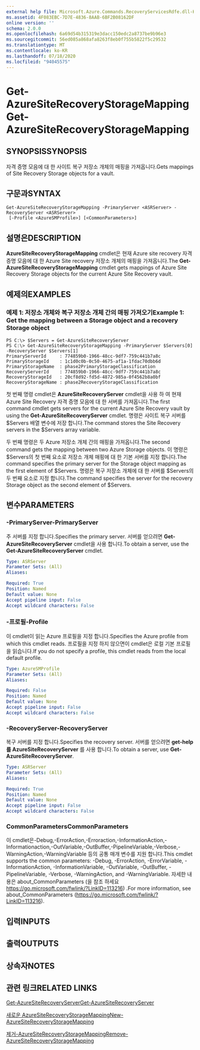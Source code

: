 ```yaml
---
external help file: Microsoft.Azure.Commands.RecoveryServicesRdfe.dll-Help.xml
ms.assetid: 4F083EBC-7D7E-4836-8AAB-6BF2B08162DF
online version: ''
schema: 2.0.0
ms.openlocfilehash: 6a69d54b315319e3dacc150edc2a8737be9b96e3
ms.sourcegitcommit: 56ed085a868afa8263f8eb0f755b5822f5c29532
ms.translationtype: MT
ms.contentlocale: ko-KR
ms.lasthandoff: 07/18/2020
ms.locfileid: "94045575"
---
```

# <span data-ttu-id="d818f-101">Get-AzureSiteRecoveryStorageMapping</span><span class="sxs-lookup"><span data-stu-id="d818f-101">Get-AzureSiteRecoveryStorageMapping</span></span>

## <span data-ttu-id="d818f-102">SYNOPSIS</span><span class="sxs-lookup"><span data-stu-id="d818f-102">SYNOPSIS</span></span>
<span data-ttu-id="d818f-103">자격 증명 모음에 대 한 사이트 복구 저장소 개체의 매핑을 가져옵니다.</span><span class="sxs-lookup"><span data-stu-id="d818f-103">Gets mappings of Site Recovery Storage objects for a vault.</span></span>

## <span data-ttu-id="d818f-104">구문과</span><span class="sxs-lookup"><span data-stu-id="d818f-104">SYNTAX</span></span>

```
Get-AzureSiteRecoveryStorageMapping -PrimaryServer <ASRServer> -RecoveryServer <ASRServer>
 [-Profile <AzureSMProfile>] [<CommonParameters>]
```

## <span data-ttu-id="d818f-105">설명은</span><span class="sxs-lookup"><span data-stu-id="d818f-105">DESCRIPTION</span></span>
<span data-ttu-id="d818f-106">**AzureSiteRecoveryStorageMapping** cmdlet은 현재 Azure site recovery 자격 증명 모음에 대 한 Azure Site recovery 저장소 개체의 매핑을 가져옵니다.</span><span class="sxs-lookup"><span data-stu-id="d818f-106">The **Get-AzureSiteRecoveryStorageMapping** cmdlet gets mappings of Azure Site Recovery Storage objects for the current Azure Site Recovery vault.</span></span>

## <span data-ttu-id="d818f-107">예제의</span><span class="sxs-lookup"><span data-stu-id="d818f-107">EXAMPLES</span></span>

### <span data-ttu-id="d818f-108">예제 1: 저장소 개체와 복구 저장소 개체 간의 매핑 가져오기</span><span class="sxs-lookup"><span data-stu-id="d818f-108">Example 1: Get the mapping between a Storage object and a recovery Storage object</span></span>
```
PS C:\> $Servers = Get-AzureSiteRecoveryServer
PS C:\> Get-AzureSiteRecoveryStorageMapping -PrimaryServer $Servers[0] -RecoveryServer $Servers[1]
PrimaryServerId     : 774859b0-1966-48cc-9df7-759c441b7a8c
PrimaryStorageId    : 1c1d0c0b-0c50-4675-af1a-1fdac70dbb6d
PrimaryStorageName  : phase2PrimaryStorageClassification
RecoveryServerId    : 774859b0-1966-48cc-9df7-759c441b7a8c
RecoveryStorageId   : 20cf8d92-fd5d-4872-985a-0f4562b8a0bf
RecoveryStorageName : phase2RecoveryStorageClassification
```

<span data-ttu-id="d818f-109">첫 번째 명령 cmdlet은 **AzureSiteRecoveryServer** cmdlet을 사용 하 여 현재 Azure Site Recovery 자격 증명 모음에 대 한 서버를 가져옵니다.</span><span class="sxs-lookup"><span data-stu-id="d818f-109">The first command cmdlet gets servers for the current Azure Site Recovery vault by using the **Get-AzureSiteRecoveryServer** cmdlet.</span></span>
<span data-ttu-id="d818f-110">명령은 사이트 복구 서버를 $Servers 배열 변수에 저장 합니다.</span><span class="sxs-lookup"><span data-stu-id="d818f-110">The command stores the Site Recovery servers in the $Servers array variable.</span></span>

<span data-ttu-id="d818f-111">두 번째 명령은 두 Azure 저장소 개체 간의 매핑을 가져옵니다.</span><span class="sxs-lookup"><span data-stu-id="d818f-111">The second command gets the mapping between two Azure Storage objects.</span></span>
<span data-ttu-id="d818f-112">이 명령은 $Servers의 첫 번째 요소로 저장소 개체 매핑에 대 한 기본 서버를 지정 합니다.</span><span class="sxs-lookup"><span data-stu-id="d818f-112">The command specifies the primary server for the Storage object mapping as the first element of $Servers.</span></span>
<span data-ttu-id="d818f-113">명령은 복구 저장소 개체에 대 한 서버를 $Servers의 두 번째 요소로 지정 합니다.</span><span class="sxs-lookup"><span data-stu-id="d818f-113">The command specifies the server for the recovery Storage object as the second element of $Servers.</span></span>

## <span data-ttu-id="d818f-114">변수</span><span class="sxs-lookup"><span data-stu-id="d818f-114">PARAMETERS</span></span>

### <span data-ttu-id="d818f-115">-PrimaryServer</span><span class="sxs-lookup"><span data-stu-id="d818f-115">-PrimaryServer</span></span>
<span data-ttu-id="d818f-116">주 서버를 지정 합니다.</span><span class="sxs-lookup"><span data-stu-id="d818f-116">Specifies the primary server.</span></span>
<span data-ttu-id="d818f-117">서버를 얻으려면 **Get-AzureSiteRecoveryServer** cmdlet을 사용 합니다.</span><span class="sxs-lookup"><span data-stu-id="d818f-117">To obtain a server, use the **Get-AzureSiteRecoveryServer** cmdlet.</span></span>

```yaml
Type: ASRServer
Parameter Sets: (All)
Aliases: 

Required: True
Position: Named
Default value: None
Accept pipeline input: False
Accept wildcard characters: False
```

### <span data-ttu-id="d818f-118">-프로필</span><span class="sxs-lookup"><span data-stu-id="d818f-118">-Profile</span></span>
<span data-ttu-id="d818f-119">이 cmdlet이 읽는 Azure 프로필을 지정 합니다.</span><span class="sxs-lookup"><span data-stu-id="d818f-119">Specifies the Azure profile from which this cmdlet reads.</span></span>
<span data-ttu-id="d818f-120">프로필을 지정 하지 않으면이 cmdlet은 로컬 기본 프로필을 읽습니다.</span><span class="sxs-lookup"><span data-stu-id="d818f-120">If you do not specify a profile, this cmdlet reads from the local default profile.</span></span>

```yaml
Type: AzureSMProfile
Parameter Sets: (All)
Aliases: 

Required: False
Position: Named
Default value: None
Accept pipeline input: False
Accept wildcard characters: False
```

### <span data-ttu-id="d818f-121">-RecoveryServer</span><span class="sxs-lookup"><span data-stu-id="d818f-121">-RecoveryServer</span></span>
<span data-ttu-id="d818f-122">복구 서버를 지정 합니다.</span><span class="sxs-lookup"><span data-stu-id="d818f-122">Specifies the recovery server.</span></span>
<span data-ttu-id="d818f-123">서버를 얻으려면 **get-help를 AzureSiteRecoveryServer** 를 사용 합니다.</span><span class="sxs-lookup"><span data-stu-id="d818f-123">To obtain a server, use **Get-AzureSiteRecoveryServer**.</span></span>

```yaml
Type: ASRServer
Parameter Sets: (All)
Aliases: 

Required: True
Position: Named
Default value: None
Accept pipeline input: False
Accept wildcard characters: False
```

### <span data-ttu-id="d818f-124">CommonParameters</span><span class="sxs-lookup"><span data-stu-id="d818f-124">CommonParameters</span></span>
<span data-ttu-id="d818f-125">이 cmdlet은-Debug,-ErrorAction,-Erroraction,-InformationAction,-Informationaction,-OutVariable,-OutBuffer,-PipelineVariable,-Verbose,-WarningAction,-WarningVariable 등의 공통 매개 변수를 지원 합니다.</span><span class="sxs-lookup"><span data-stu-id="d818f-125">This cmdlet supports the common parameters: -Debug, -ErrorAction, -ErrorVariable, -InformationAction, -InformationVariable, -OutVariable, -OutBuffer, -PipelineVariable, -Verbose, -WarningAction, and -WarningVariable.</span></span> <span data-ttu-id="d818f-126">자세한 내용은 about_CommonParameters (을 참조 하세요 https://go.microsoft.com/fwlink/?LinkID=113216) .</span><span class="sxs-lookup"><span data-stu-id="d818f-126">For more information, see about_CommonParameters (https://go.microsoft.com/fwlink/?LinkID=113216).</span></span>

## <span data-ttu-id="d818f-127">입력</span><span class="sxs-lookup"><span data-stu-id="d818f-127">INPUTS</span></span>

## <span data-ttu-id="d818f-128">출력</span><span class="sxs-lookup"><span data-stu-id="d818f-128">OUTPUTS</span></span>

## <span data-ttu-id="d818f-129">상속자</span><span class="sxs-lookup"><span data-stu-id="d818f-129">NOTES</span></span>

## <span data-ttu-id="d818f-130">관련 링크</span><span class="sxs-lookup"><span data-stu-id="d818f-130">RELATED LINKS</span></span>

[<span data-ttu-id="d818f-131">Get-AzureSiteRecoveryServer</span><span class="sxs-lookup"><span data-stu-id="d818f-131">Get-AzureSiteRecoveryServer</span></span>](./Get-AzureSiteRecoveryServer.md)

[<span data-ttu-id="d818f-132">새로운 AzureSiteRecoveryStorageMapping</span><span class="sxs-lookup"><span data-stu-id="d818f-132">New-AzureSiteRecoveryStorageMapping</span></span>](./New-AzureSiteRecoveryStorageMapping.md)

[<span data-ttu-id="d818f-133">제거-AzureSiteRecoveryStorageMapping</span><span class="sxs-lookup"><span data-stu-id="d818f-133">Remove-AzureSiteRecoveryStorageMapping</span></span>](./Remove-AzureSiteRecoveryStorageMapping.md)


